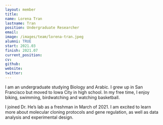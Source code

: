 ```yaml
---
layout: member
title:
name: Lorena Tran
lastname: Tran
position: Undergraduate Researcher
email: 
image: /images/team/lorena-tran.jpeg
alumni: TRUE
start: 2021.03
finish: 2021.07
current_position:
cv: 
github: 
website: 
twitter: 
---
```


I am an undergraduate studying Biology and Arabic.  I grew up in San Francisco but moved to Iowa City in high school.  In my free time, I enjoy biking, swimming, birdwatching and watching basketball.

I joined Dr. He’s lab as a freshman in March of 2021.  I am excited to learn more about molecular cloning protocols and gene regulation, as well as data analysis and experimental design.

